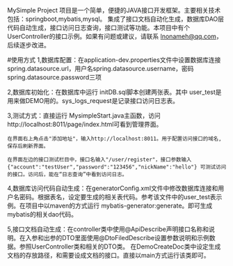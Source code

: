 MySimple Project 项目是一个简单，便捷的JAVA接口开发框架。主要相关技术包括：springboot,mybatis,mysql。 集成了接口文档自动化生成，数据库DAO层代码自动生成，接口访问日志查询，接口测试等功能。本项目中有个UserController的接口示例。如果有问题或建议，请联系 lnonameh@qq.com，后续逐步改进。


#使用方式
1,数据库配置：在application-dev.properties文件中设置数据库连接spring.datasource.url，用户名spring.datasource.username，密码spring.datasource.password三项

2,数据库初始化：在数据库中运行 initDB.sql脚本创建两张表。其中 user_test是用来做DEMO用的。sys_logs_request是记录接口访问日志表。

3,测试方式：直接运行  MysimpleStart.java主函数，访问http://localhost:8011/page/index.html可看到管理界面。

	在界面右上角点击"添加地址"，输入http://localhost:8011。用于配置访问接口的域名,保存后刷新界面。
	
	在界面左边的接口测试栏目中，接口名输入"/user/register"，接口参数输入{"account":"testUser","password":"123456","nickName":"hello"} 可测试访问的接口。访问后，能在“日志查询”中看到访问日志。
	
4,数据库访问代码自动生成：在generatorConfig.xml文件中修改数据库连接和用户名密码。根据表名，设定要生成的相关表代码。参考该文件中的user_test表示例。在项目中以maven的方式运行 mybatis-generator:generate。即可生成mybatis的相关dao代码。

5,接口文档自动生成：在controller类中使用@ApiDescribe声明接口名称和说明。在入参和出参的DTO里面使用@DtoFiledDescribe设置参数说明和示例数据。参照UserController类和相关的DTO类。 在DemoCreateDoc类中设定生成文档的存放路径，和需要设成文档的接口。直接以main方式运行该类即可。

	
	

